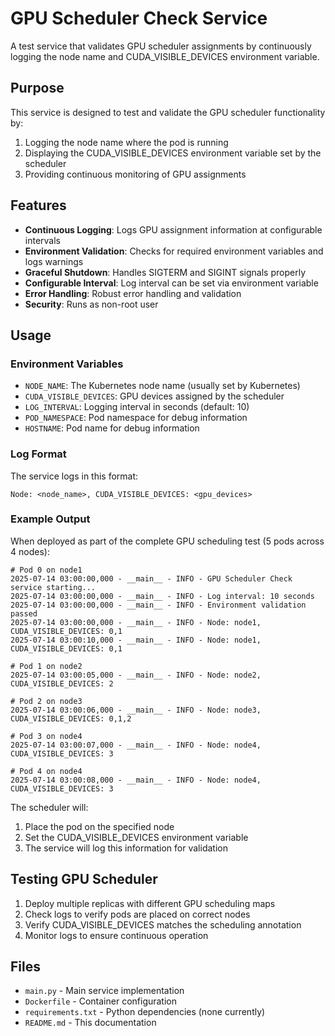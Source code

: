 # GPU Scheduler Check Service

A test service that validates GPU scheduler assignments by continuously logging the node name and CUDA_VISIBLE_DEVICES environment variable.

## Purpose

This service is designed to test and validate the GPU scheduler functionality by:
1. Logging the node name where the pod is running
2. Displaying the CUDA_VISIBLE_DEVICES environment variable set by the scheduler
3. Providing continuous monitoring of GPU assignments

## Features

- **Continuous Logging**: Logs GPU assignment information at configurable intervals
- **Environment Validation**: Checks for required environment variables and logs warnings
- **Graceful Shutdown**: Handles SIGTERM and SIGINT signals properly
- **Configurable Interval**: Log interval can be set via environment variable
- **Error Handling**: Robust error handling and validation
- **Security**: Runs as non-root user

## Usage

### Environment Variables

- `NODE_NAME`: The Kubernetes node name (usually set by Kubernetes)
- `CUDA_VISIBLE_DEVICES`: GPU devices assigned by the scheduler
- `LOG_INTERVAL`: Logging interval in seconds (default: 10)
- `POD_NAMESPACE`: Pod namespace for debug information
- `HOSTNAME`: Pod name for debug information

### Log Format

The service logs in this format:
```
Node: <node_name>, CUDA_VISIBLE_DEVICES: <gpu_devices>
```

### Example Output

When deployed as part of the complete GPU scheduling test (5 pods across 4 nodes):

```
# Pod 0 on node1
2025-07-14 03:00:00,000 - __main__ - INFO - GPU Scheduler Check service starting...
2025-07-14 03:00:00,000 - __main__ - INFO - Log interval: 10 seconds
2025-07-14 03:00:00,000 - __main__ - INFO - Environment validation passed
2025-07-14 03:00:00,000 - __main__ - INFO - Node: node1, CUDA_VISIBLE_DEVICES: 0,1
2025-07-14 03:00:10,000 - __main__ - INFO - Node: node1, CUDA_VISIBLE_DEVICES: 0,1

# Pod 1 on node2
2025-07-14 03:00:05,000 - __main__ - INFO - Node: node2, CUDA_VISIBLE_DEVICES: 2

# Pod 2 on node3
2025-07-14 03:00:06,000 - __main__ - INFO - Node: node3, CUDA_VISIBLE_DEVICES: 0,1,2

# Pod 3 on node4
2025-07-14 03:00:07,000 - __main__ - INFO - Node: node4, CUDA_VISIBLE_DEVICES: 3

# Pod 4 on node4
2025-07-14 03:00:08,000 - __main__ - INFO - Node: node4, CUDA_VISIBLE_DEVICES: 3
```

The scheduler will:
1. Place the pod on the specified node
2. Set the CUDA_VISIBLE_DEVICES environment variable
3. The service will log this information for validation

## Testing GPU Scheduler

1. Deploy multiple replicas with different GPU scheduling maps
2. Check logs to verify pods are placed on correct nodes
3. Verify CUDA_VISIBLE_DEVICES matches the scheduling annotation
4. Monitor logs to ensure continuous operation

## Files

- `main.py` - Main service implementation
- `Dockerfile` - Container configuration
- `requirements.txt` - Python dependencies (none currently)
- `README.md` - This documentation